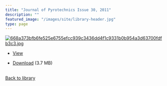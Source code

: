 ```yaml
---
title: "Journal of Pyrotechnics Issue 30, 2011"
description: ""
featured_image: "/images/site/library-header.jpg"
type: page
---
```


<a href="https://drive.google.com/file/d/1NDXm6dD729KqKtn8VXN2pG9EvIjFrPPt/view" target="_blank">![668a373bfb6fe525e6755efcc939c3436dd4f1c9331b0b954a3d63700fdfb3c3.jpg](/images/library/668a373bfb6fe525e6755efcc939c3436dd4f1c9331b0b954a3d63700fdfb3c3.jpg)</a>
* <a href="https://drive.google.com/file/d/1NDXm6dD729KqKtn8VXN2pG9EvIjFrPPt/view" target="_blank">View</a>

* [Download](https://drive.google.com/uc?export=download&id=1NDXm6dD729KqKtn8VXN2pG9EvIjFrPPt) (3.7 MB)

<br />[Back to library](/library/)
